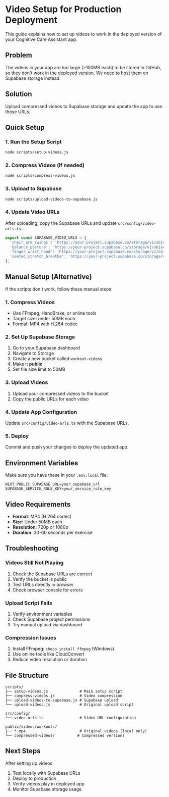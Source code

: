 # Video Setup for Production Deployment

This guide explains how to set up videos to work in the deployed version of your Cognitive Care Assistant app.

## Problem

The videos in your app are too large (>100MB each) to be stored in GitHub, so they don't work in the deployed version. We need to host them on Supabase storage instead.

## Solution

Upload compressed videos to Supabase storage and update the app to use those URLs.

## Quick Setup

### 1. Run the Setup Script
```bash
node scripts/setup-videos.js
```

### 2. Compress Videos (if needed)
```bash
node scripts/compress-videos.js
```

### 3. Upload to Supabase
```bash
node scripts/upload-videos-to-supabase.js
```

### 4. Update Video URLs
After uploading, copy the Supabase URLs and update `src/config/video-urls.ts`:

```typescript
export const SUPABASE_VIDEO_URLS = {
  'chair_arm_swings': 'https://your-project.supabase.co/storage/v1/object/public/workout-videos/chair_arm_swings.mp4',
  'balance_posture': 'https://your-project.supabase.co/storage/v1/object/public/workout-videos/balance_posture.mp4',
  'finger_wrist_hand': 'https://your-project.supabase.co/storage/v1/object/public/workout-videos/finger_wrist_hand.mp4',
  'seated_stretch_breathe': 'https://your-project.supabase.co/storage/v1/object/public/workout-videos/seated_stretch_breathe.mp4'
};
```

## Manual Setup (Alternative)

If the scripts don't work, follow these manual steps:

### 1. Compress Videos
- Use FFmpeg, HandBrake, or online tools
- Target size: under 50MB each
- Format: MP4 with H.264 codec

### 2. Set Up Supabase Storage
1. Go to your Supabase dashboard
2. Navigate to Storage
3. Create a new bucket called `workout-videos`
4. Make it **public**
5. Set file size limit to 50MB

### 3. Upload Videos
1. Upload your compressed videos to the bucket
2. Copy the public URLs for each video

### 4. Update App Configuration
Update `src/config/video-urls.ts` with the Supabase URLs.

### 5. Deploy
Commit and push your changes to deploy the updated app.

## Environment Variables

Make sure you have these in your `.env.local` file:

```env
NEXT_PUBLIC_SUPABASE_URL=your_supabase_url
SUPABASE_SERVICE_ROLE_KEY=your_service_role_key
```

## Video Requirements

- **Format**: MP4 (H.264 codec)
- **Size**: Under 50MB each
- **Resolution**: 720p or 1080p
- **Duration**: 30-60 seconds per exercise

## Troubleshooting

### Videos Still Not Playing
1. Check the Supabase URLs are correct
2. Verify the bucket is public
3. Test URLs directly in browser
4. Check browser console for errors

### Upload Script Fails
1. Verify environment variables
2. Check Supabase project permissions
3. Try manual upload via dashboard

### Compression Issues
1. Install FFmpeg: `choco install ffmpeg` (Windows)
2. Use online tools like CloudConvert
3. Reduce video resolution or duration

## File Structure

```
scripts/
├── setup-videos.js              # Main setup script
├── compress-videos.js           # Video compression
├── upload-videos-to-supabase.js # Supabase upload
└── upload-videos.js             # Original upload script

src/config/
└── video-urls.ts                # Video URL configuration

public/videos/workouts/
├── *.mp4                        # Original videos (local only)
└── compressed-videos/          # Compressed versions
```

## Next Steps

After setting up videos:
1. Test locally with Supabase URLs
2. Deploy to production
3. Verify videos play in deployed app
4. Monitor Supabase storage usage
